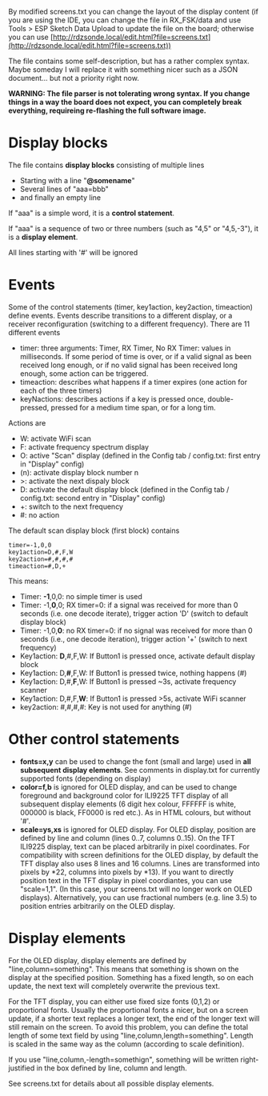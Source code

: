 By modified screens.txt you can change the layout of the display content (if you are using the IDE, you can change the file in RX_FSK/data and use Tools > ESP Sketch Data Upload to update the file on the board; otherwise you can use [http://rdzsonde.local/edit.html?file=screens.txt](http://rdzsonde.local/edit.html?file=screens.txt))

The file contains some self-description, but has a rather complex syntax. Maybe someday I will replace it with something nicer such as a JSON document... but not a priority right now.

**WARNING: The file parser is not tolerating wrong syntax. If you change things in a way the board does not expect, you can completely break everything, requireing re-flashing the full software image.**

# Display blocks

The file contains **display blocks** consisting of multiple lines
* Starting with a line "**@somename**"
* Several lines of "aaa=bbb"
* and finally an empty line

If "aaa" is a simple word, it is a **control statement**.

If "aaa" is a sequence of two or three numbers (such as "4,5" or "4,5,-3"), it is a **display element**.

All lines starting with '#' will be ignored

# Events

Some of the control statements (timer, key1action, key2action, timeaction) define events. Events describe transitions to a different display, or a receiver reconfiguration (switching to a different frequency). There are 11 different events
* timer: three arguments: Timer, RX Timer, No RX Timer: values in milliseconds. If some period of time is over, or if a valid signal as been received long enough, or if no valid signal has been received long enough, some action can be triggered.
* timeaction: describes what happens if a timer expires (one action for each of the three timers)
* keyNactions: describes actions if a key is pressed once, double-pressed, pressed for a medium time span, or for a long tim.

Actions are
* W: activate WiFi scan
* F: activate frequency spectrum display
* O: active "Scan" display (defined in the Config tab / config.txt: first entry in "Display" config)
* (n): activate display block number n
* &gt;: activate the next dispaly block
* D: activate the default display block (defined in the Config tab / config.txt: second entry in "Display" config)
* +: switch to the next frequency
* #: no action

The default scan display block (first block) contains
```
timer=-1,0,0
key1action=D,#,F,W
key2action=#,#,#,#
timeaction=#,D,+
```
This means:
* Timer: **-1**,0,0: no simple timer is used
* Timer: -1,**0**,0; RX timer=0: if a signal was received for more than 0 seconds (i.e. one decode iterate), trigger action 'D' (switch to default display block)
* Timer: -1,0,**0**: no RX timer=0: if no signal was received for more than 0 seconds (i.e., one decode iteration), trigger action '+' (switch to next frequency)
* Key1action: **D**,#,F,W:  If Button1 is pressed once, activate default display block
* Key1action: D,**#**,F,W: If Button1 is pressed twice, nothing happens (#)
* Key1action: D,#,**F**,W: If Button1 is pressed ~3s, activate frequency scanner
* Key1action: D,#,F,**W**: If Button1 is pressed >5s, activate WiFi scanner
* key2action: #,#,#,#: Key is not used for anything (#)

# Other control statements
* **fonts=x,y** can be used to change the font (small and large) used in **all subsequent display elements**. See comments in display.txt for currently supported fonts (depending on display)
* **color=f,b** is ignored for OLED display, and can be used to change foreground and background color for ILI9225 TFT display of all subsequent display elements (6 digit hex colour, FFFFFF is white, 000000 is black, FF0000 is red etc.). As in HTML colours, but without '#'.
* **scale=ys,xs** is ignored for OLED display. For OLED display, position are defined by line and column (lines 0..7, columns 0..15). On the TFT ILI9225 display, text can be placed arbitrarily in pixel coordinates. For compatibility with screen definitions for the OLED display, by default the TFT display also uses 8 lines and 16 columns. Lines are transformed into pixels by *22, columns into pixels by *13). If you want to directly position text in the TFT display in pixel coordiantes, you can use "scale=1,1". (In this case, your screens.txt will no longer work on OLED displays).
Alternatively, you can use fractional numbers (e.g. line 3.5) to position entries arbitrarily on the OLED display.

# Display elements
For the OLED display, display elements are defined by "line,column=something". This means that something is shown on the display at the specified position. Something has a fixed length, so on each update, the next text will completely overwrite the previous text.

For the TFT display, you can either use fixed size fonts (0,1,2) or proportional fonts. Usually the proportional fonts a nicer, but on a screen update, if a shorter text replaces a longer text, the end of the longer text will still remain on the screen. To avoid this problem, you can define the total length of some text field by using "line,column,length=something".  Length is scaled in the same way as the column (according to scale definition).

If you use "line,column,-length=somethign", something will be written right-justified in the box defined by line, column and length.

See screens.txt for details about all possible display elements.